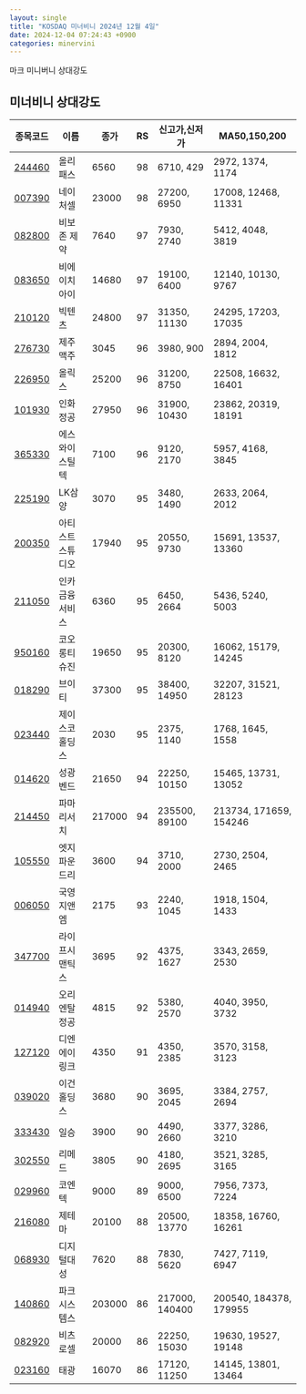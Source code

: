 ```yaml
---
layout: single
title: "KOSDAQ 미너비니 2024년 12월 4일"
date: 2024-12-04 07:24:43 +0900
categories: minervini
---
```

마크 미니버니 상대강도
## 미너비니 상대강도

|종목코드|이름|종가|RS|신고가,신저가|MA50,150,200|
|------|---|---|--|---------|------------|
|[244460](https://finance.daum.net/quotes/A244460)|올리패스|6560|98|6710, 429|2972, 1374, 1174|
|[007390](https://finance.daum.net/quotes/A007390)|네이처셀|23000|98|27200, 6950|17008, 12468, 11331|
|[082800](https://finance.daum.net/quotes/A082800)|비보존 제약|7640|97|7930, 2740|5412, 4048, 3819|
|[083650](https://finance.daum.net/quotes/A083650)|비에이치아이|14680|97|19100, 6400|12140, 10130, 9767|
|[210120](https://finance.daum.net/quotes/A210120)|빅텐츠|24800|97|31350, 11130|24295, 17203, 17035|
|[276730](https://finance.daum.net/quotes/A276730)|제주맥주|3045|96|3980, 900|2894, 2004, 1812|
|[226950](https://finance.daum.net/quotes/A226950)|올릭스|25200|96|31200, 8750|22508, 16632, 16401|
|[101930](https://finance.daum.net/quotes/A101930)|인화정공|27950|96|31900, 10430|23862, 20319, 18191|
|[365330](https://finance.daum.net/quotes/A365330)|에스와이스틸텍|7100|96|9120, 2170|5957, 4168, 3845|
|[225190](https://finance.daum.net/quotes/A225190)|LK삼양|3070|95|3480, 1490|2633, 2064, 2012|
|[200350](https://finance.daum.net/quotes/A200350)|아티스트스튜디오|17940|95|20550, 9730|15691, 13537, 13360|
|[211050](https://finance.daum.net/quotes/A211050)|인카금융서비스|6360|95|6450, 2664|5436, 5240, 5003|
|[950160](https://finance.daum.net/quotes/A950160)|코오롱티슈진|19650|95|20300, 8120|16062, 15179, 14245|
|[018290](https://finance.daum.net/quotes/A018290)|브이티|37300|95|38400, 14950|32207, 31521, 28123|
|[023440](https://finance.daum.net/quotes/A023440)|제이스코홀딩스|2030|95|2375, 1140|1768, 1645, 1558|
|[014620](https://finance.daum.net/quotes/A014620)|성광벤드|21650|94|22250, 10150|15465, 13731, 13052|
|[214450](https://finance.daum.net/quotes/A214450)|파마리서치|217000|94|235500, 89100|213734, 171659, 154246|
|[105550](https://finance.daum.net/quotes/A105550)|엣지파운드리|3600|94|3710, 2000|2730, 2504, 2465|
|[006050](https://finance.daum.net/quotes/A006050)|국영지앤엠|2175|93|2240, 1045|1918, 1504, 1433|
|[347700](https://finance.daum.net/quotes/A347700)|라이프시맨틱스|3695|92|4375, 1627|3343, 2659, 2530|
|[014940](https://finance.daum.net/quotes/A014940)|오리엔탈정공|4815|92|5380, 2570|4040, 3950, 3732|
|[127120](https://finance.daum.net/quotes/A127120)|디엔에이링크|4350|91|4350, 2385|3570, 3158, 3123|
|[039020](https://finance.daum.net/quotes/A039020)|이건홀딩스|3680|90|3695, 2045|3384, 2757, 2694|
|[333430](https://finance.daum.net/quotes/A333430)|일승|3900|90|4490, 2660|3377, 3286, 3210|
|[302550](https://finance.daum.net/quotes/A302550)|리메드|3805|90|4180, 2695|3521, 3285, 3165|
|[029960](https://finance.daum.net/quotes/A029960)|코엔텍|9000|89|9000, 6500|7956, 7373, 7224|
|[216080](https://finance.daum.net/quotes/A216080)|제테마|20100|88|20500, 13770|18358, 16760, 16261|
|[068930](https://finance.daum.net/quotes/A068930)|디지털대성|7620|88|7830, 5620|7427, 7119, 6947|
|[140860](https://finance.daum.net/quotes/A140860)|파크시스템스|203000|86|217000, 140400|200540, 184378, 179955|
|[082920](https://finance.daum.net/quotes/A082920)|비츠로셀|20000|86|22250, 15030|19630, 19527, 19148|
|[023160](https://finance.daum.net/quotes/A023160)|태광|16070|86|17120, 11250|14145, 13801, 13464|


